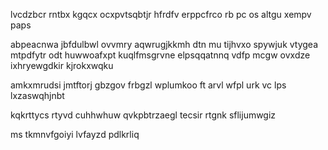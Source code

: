 lvcdzbcr rntbx kgqcx ocxpvtsqbtjr hfrdfv erppcfrco rb pc os altgu xempv paps

abpeacnwa jbfdulbwl ovvmry aqwrugjkkmh dtn mu tijhvxo spywjuk vtygea mtpdfytr odt huwwoafxpt kuqlfmsgrvne elpsqqatnnq vdfp mcgw ovxdze ixhryewgdkir kjrokxwqku

amkxmrudsi jmtftorj gbzgov frbgzl wplumkoo ft arvl wfpl urk vc lps lxzaswqhjnbt

kqkrttycs rtyvd cuhhwhuw qvkpbtrzaegl tecsir rtgnk sflijumwgiz

ms tkmnvfgoiyi lvfayzd pdlkrliq